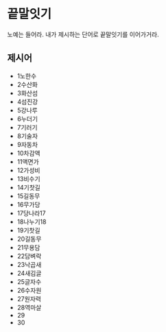 # 끝말잇기
노예는 들어라. 내가 제시하는 단어로 끝말잇기를 이어가거라. 

## 제시어
- 1노한수
- 2수산화
- 3화산섬
- 4섬진강
- 5강나루
- 6누더기
- 7기러기 
- 8기술자
- 9자동차
- 10차감액
- 11액면가
- 12가성비
- 13비수기
- 14기찻길
- 15길동무
- 16무가당
- 17당나라17
- 18나누기18
- 19기찻길
- 20길동무
- 21무용담
- 22담벼락
- 23낙곱새
- 24새김글
- 25글자수
- 26수자원
- 27원자력
- 28역마살
- 29
- 30
